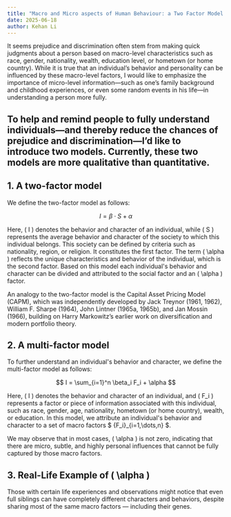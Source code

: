 ```yaml
---
title: "Macro and Micro aspects of Human Behaviour: a Two Factor Model and a Multi-Factor Model"
date: 2025-06-18
author: Kehan Li
---
```


It seems prejudice and discrimination often stem from making quick judgments about a person based on macro-level characteristics such as race, gender, nationality, wealth, education level, or hometown (or home country). While it is true that an individual’s behavior and personality can be influenced by these macro-level factors, I would like to emphasize the importance of micro-level information—such as one’s family background and childhood experiences, or even some random events in his life—in understanding a person more fully.

To help and remind people to fully understand individuals—and thereby reduce the chances of prejudice and discrimination—I’d like to introduce two models. Currently, these two models are more qualitative than quantitative.
---

## 1. A two-factor model
We define the two-factor model as follows:

$$
I = \beta \cdot S + \alpha
$$

Here, \( I \) denotes the behavior and character of an individual, while \( S \) represents the average behavior and character of the society to which this individual belongs. This society can be defined by criteria such as nationality, region, or religion. It constitutes the first factor. The term \( \alpha \) reflects the unique characteristics and behavior of the individual, which is the second factor. Based on this model each individual's behavior and character can be divided and attributed to the social factor and an \( \alpha \) factor.

An analogy to the two-factor model is the Capital Asset Pricing Model (CAPM), which was independently developed by Jack Treynor (1961, 1962), William F. Sharpe (1964), John Lintner (1965a, 1965b), and Jan Mossin (1966), building on Harry Markowitz’s earlier work on diversification and modern portfolio theory.

## 2. A multi-factor model
To further understand an individual's behavior and character, we define the multi-factor model as follows:

$$
I = \sum_{i=1}^n \beta_i F_i + \alpha
$$

Here, \( I \) denotes the behavior and character of an individual, and \( F_i \) represents a factor or piece of information associated with this individual, such as race, gender, age, nationality, hometown (or home country), wealth, or education. In this model, we attribute an individual's behavior and character to a set of macro factors $ \{F_i\}_{i=1,\dots,n} $. 

We may observe that in most cases, \( \alpha \) is not zero, indicating that there are micro, subtle, and highly personal influences that cannot be fully captured by those macro factors.

## 3. Real-Life Example of \( \alpha \)
Those with certain life experiences and observations might notice that even full siblings can have completely different characters and behaviors, despite sharing most of the same macro factors — including their genes. 






